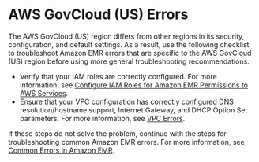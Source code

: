 # AWS GovCloud \(US\) Errors<a name="emr-troubleshoot-error-govcloud"></a>

The AWS GovCloud \(US\) region differs from other regions in its security, configuration, and default settings\. As a result, use the following checklist to troubleshoot Amazon EMR errors that are specific to the AWS GovCloud \(US\) region before using more general troubleshooting recommendations\.
+ Verify that your IAM roles are correctly configured\. For more information, see [Configure IAM Roles for Amazon EMR Permissions to AWS Services](emr-iam-roles.md)\.
+ Ensure that your VPC configuration has correctly configured DNS resolution/hostname support, Internet Gateway, and DHCP Option Set parameters\. For more information, see [VPC Errors](emr-troubleshoot-error-vpc.md)\.

If these steps do not solve the problem, continue with the steps for troubleshooting common Amazon EMR errors\. For more information, see [Common Errors in Amazon EMR](emr-troubleshoot-errors.md)\. 